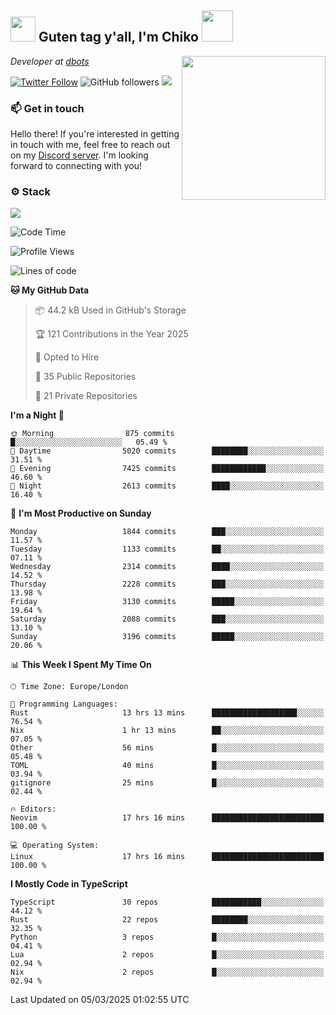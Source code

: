 <h2><img src="https://cdn.discordapp.com/emojis/1100181376730402906.gif?quality=lossless" width="40"> Guten tag y'all, I'm Chiko <img src="https://a.ppy.sh/15907233" width="50"></h2>
<a href="https://cataas.com"><img align='right' src="https://cataas.com/cat" width="230"></a>
<p><em>Developer at <a href="https://github.com/dbotsfun">dbots</a></em></p>

[![Twitter Follow](https://img.shields.io/twitter/follow/chikoxq?label=Follow)](https://twitter.com/intent/follow?screen_name=chikoxq)
![GitHub followers](https://img.shields.io/github/followers/chikof?label=Follow&style=social)
![](https://komarev.com/ghpvc/?username=chikof&color=blue)

### 📫 Get in touch
Hello there! If you're interested in getting in touch with me, feel free to reach out on my [Discord server](https://discord.gg/sejc7TnX6N). I'm looking forward to connecting with you!

### ⚙️ Stack
[![](https://skillicons.dev/icons?i=git,kubernetes,docker,js,ts,cloudflare,css,deno,express,graphql,html,mongodb,nestjs,py,react,apollo,bash,java,lua,nextjs,netlify,nodejs,ps,powershell,rust,neovim,tauri,sentry,postgres,tailwind,prisma,actix,workers)](https://skillicons.dev)

<!--START_SECTION:waka-->
![Code Time](http://img.shields.io/badge/Code%20Time-2%2C150%20hrs%204%20mins-blue)

![Profile Views](http://img.shields.io/badge/Profile%20Views-0-blue)

![Lines of code](https://img.shields.io/badge/From%20Hello%20World%20I%27ve%20Written-9.0%20million%20lines%20of%20code-blue)

**🐱 My GitHub Data** 

> 📦 44.2 kB Used in GitHub's Storage 
 > 
> 🏆 121 Contributions in the Year 2025
 > 
> 💼 Opted to Hire
 > 
> 📜 35 Public Repositories 
 > 
> 🔑 21 Private Repositories 
 > 
**I'm a Night 🦉** 

```text
🌞 Morning                875 commits         █░░░░░░░░░░░░░░░░░░░░░░░░   05.49 % 
🌆 Daytime                5020 commits        ████████░░░░░░░░░░░░░░░░░   31.51 % 
🌃 Evening                7425 commits        ████████████░░░░░░░░░░░░░   46.60 % 
🌙 Night                  2613 commits        ████░░░░░░░░░░░░░░░░░░░░░   16.40 % 
```
📅 **I'm Most Productive on Sunday** 

```text
Monday                   1844 commits        ███░░░░░░░░░░░░░░░░░░░░░░   11.57 % 
Tuesday                  1133 commits        ██░░░░░░░░░░░░░░░░░░░░░░░   07.11 % 
Wednesday                2314 commits        ████░░░░░░░░░░░░░░░░░░░░░   14.52 % 
Thursday                 2228 commits        ███░░░░░░░░░░░░░░░░░░░░░░   13.98 % 
Friday                   3130 commits        █████░░░░░░░░░░░░░░░░░░░░   19.64 % 
Saturday                 2088 commits        ███░░░░░░░░░░░░░░░░░░░░░░   13.10 % 
Sunday                   3196 commits        █████░░░░░░░░░░░░░░░░░░░░   20.06 % 
```


📊 **This Week I Spent My Time On** 

```text
🕑︎ Time Zone: Europe/London

💬 Programming Languages: 
Rust                     13 hrs 13 mins      ███████████████████░░░░░░   76.54 % 
Nix                      1 hr 13 mins        ██░░░░░░░░░░░░░░░░░░░░░░░   07.05 % 
Other                    56 mins             █░░░░░░░░░░░░░░░░░░░░░░░░   05.48 % 
TOML                     40 mins             █░░░░░░░░░░░░░░░░░░░░░░░░   03.94 % 
gitignore                25 mins             █░░░░░░░░░░░░░░░░░░░░░░░░   02.44 % 

🔥 Editors: 
Neovim                   17 hrs 16 mins      █████████████████████████   100.00 % 

💻 Operating System: 
Linux                    17 hrs 16 mins      █████████████████████████   100.00 % 
```

**I Mostly Code in TypeScript** 

```text
TypeScript               30 repos            ███████████░░░░░░░░░░░░░░   44.12 % 
Rust                     22 repos            ████████░░░░░░░░░░░░░░░░░   32.35 % 
Python                   3 repos             █░░░░░░░░░░░░░░░░░░░░░░░░   04.41 % 
Lua                      2 repos             █░░░░░░░░░░░░░░░░░░░░░░░░   02.94 % 
Nix                      2 repos             █░░░░░░░░░░░░░░░░░░░░░░░░   02.94 % 
```




 Last Updated on 05/03/2025 01:02:55 UTC
<!--END_SECTION:waka-->


<!--
<p align="center">
     <a href="https://discord.gg/HhybNhchcC"><img src="https://invidget.switchblade.xyz/sejc7TnX6N" align="center" ><a>
</p> 
-->
